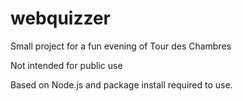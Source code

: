 webquizzer
==========

Small project for a fun evening of Tour des Chambres

Not intended for public use

Based on Node.js and package install required to use.